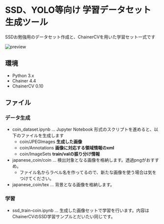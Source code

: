 # SSD、YOLO等向け 学習データセット生成ツール

SSDお勉強用のデータセット作成と、ChainerCVを用いた学習セット一式です

![preview](https://user-images.githubusercontent.com/26473720/44628613-1e0de280-a97e-11e8-8dff-1a0349a1bec5.jpg)

## 環境

- Python 3.x
- Chainer 4.4
- ChainerCV 0.10

## ファイル

### データ生成

* coin_dataset.ipynb ... Jupyter Notebook 形式のスクリプトを進めると、以下のファイルを生成します
  * coin/JPEGImages **生成した画像**
  * coin/Annotations **画像に対応する領域情報のxml**
  * coin/ImageSets **train/valの振り分け情報**
* japanese_coin/coin ... 検出対象となる画像を格納します。透過pngがおすすめ。
  * ファイル名からラベル名を作ってるので、新たな画像を使う場合は気をつけてください。
* japanese_coin/tex ... 背景となる画像を格納します。

### 学習

* ssd_train-coin.ipynb ... 生成した画像セットで学習を行います。内容はChainerCVのSSD学習サンプルとだいたい同じです。
